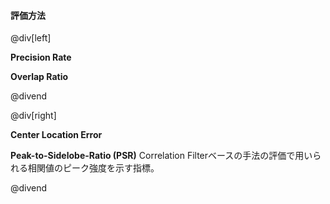 #### 評価方法

@div[left]

<b>Precision Rate</b><br>

<b>Overlap Ratio</b><br>

@divend

@div[right]

<b>Center Location Error</b><br>

<b>Peak-to-Sidelobe-Ratio (PSR)</b>
Correlation Filterベースの手法の評価で用いられる相関値のピーク強度を示す指標。<br>

@divend
